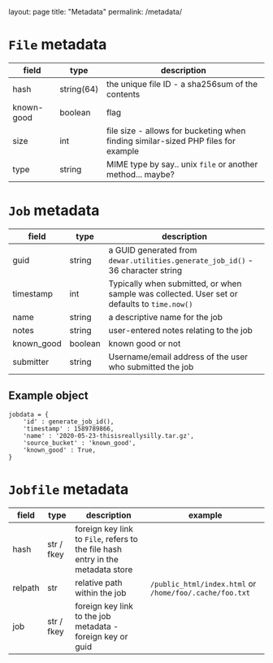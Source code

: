 layout: page
title: "Metadata"
permalink: /metadata/


# `File` metadata

| field | type | description |
| --- | --- | --- |
| hash | string(64) | the unique file ID - a sha256sum of the contents |
| known-good | boolean | flag |
| size | int | file size - allows for bucketing when finding similar-sized PHP files for example |
| type | string | MIME type by say.. unix `file` or another method... maybe? | 

# `Job` metadata

| field  | type | description  |
| ---    | --- | --- |
| guid | string | a GUID generated from `dewar.utilities.generate_job_id()` - 36 character string |
| timestamp | int | Typically when submitted, or when sample was collected. User set or defaults to `time.now()` |
| name | string | a descriptive name for the job |
| notes | string | user-entered notes relating to the job |
| known_good | boolean | known good or not |
| submitter | string | Username/email address of the user who submitted the job |

## Example object

```
jobdata = {
    'id' : generate_job_id(),
    'timestamp' : 1589789866,
    'name' : '2020-05-23-thisisreallysilly.tar.gz',
    'source_bucket' : 'known_good',
    'known_good' : True,
}
```

# `Jobfile` metadata

| field   | type | description | example | 
| ---     | --- | --- | --- |
| hash | str / fkey | foreign key link to `File`, refers to the file hash entry in the metadata store | | 
| relpath | str | relative path within the job | `/public_html/index.html` or `/home/foo/.cache/foo.txt` |
| job | str / fkey | foreign key link to the job metadata - foreign key or guid | | 
